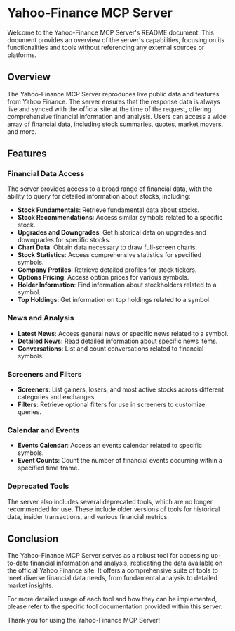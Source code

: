 # Yahoo-Finance MCP Server

Welcome to the Yahoo-Finance MCP Server's README document. This document provides an overview of the server's capabilities, focusing on its functionalities and tools without referencing any external sources or platforms.

## Overview

The Yahoo-Finance MCP Server reproduces live public data and features from Yahoo Finance. The server ensures that the response data is always live and synced with the official site at the time of the request, offering comprehensive financial information and analysis. Users can access a wide array of financial data, including stock summaries, quotes, market movers, and more.

## Features

### Financial Data Access

The server provides access to a broad range of financial data, with the ability to query for detailed information about stocks, including:

- **Stock Fundamentals**: Retrieve fundamental data about stocks.
- **Stock Recommendations**: Access similar symbols related to a specific stock.
- **Upgrades and Downgrades**: Get historical data on upgrades and downgrades for specific stocks.
- **Chart Data**: Obtain data necessary to draw full-screen charts.
- **Stock Statistics**: Access comprehensive statistics for specified symbols.
- **Company Profiles**: Retrieve detailed profiles for stock tickers.
- **Options Pricing**: Access option prices for various symbols.
- **Holder Information**: Find information about stockholders related to a symbol.
- **Top Holdings**: Get information on top holdings related to a symbol.

### News and Analysis

- **Latest News**: Access general news or specific news related to a symbol.
- **Detailed News**: Read detailed information about specific news items.
- **Conversations**: List and count conversations related to financial symbols.

### Screeners and Filters

- **Screeners**: List gainers, losers, and most active stocks across different categories and exchanges.
- **Filters**: Retrieve optional filters for use in screeners to customize queries.

### Calendar and Events

- **Events Calendar**: Access an events calendar related to specific symbols.
- **Event Counts**: Count the number of financial events occurring within a specified time frame.

### Deprecated Tools

The server also includes several deprecated tools, which are no longer recommended for use. These include older versions of tools for historical data, insider transactions, and various financial metrics.

## Conclusion

The Yahoo-Finance MCP Server serves as a robust tool for accessing up-to-date financial information and analysis, replicating the data available on the official Yahoo Finance site. It offers a comprehensive suite of tools to meet diverse financial data needs, from fundamental analysis to detailed market insights.

For more detailed usage of each tool and how they can be implemented, please refer to the specific tool documentation provided within this server.

Thank you for using the Yahoo-Finance MCP Server!